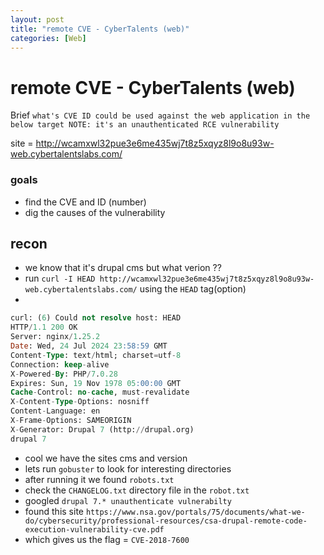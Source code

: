 ```yaml
---
layout: post
title: "remote CVE - CyberTalents (web)"
categories: [Web]
---
```


# remote CVE - CyberTalents (web)

Brief `what's CVE ID could be used against the web application in the below target NOTE: it's an unauthenticated RCE vulnerability`

site = http://wcamxwl32pue3e6me435wj7t8z5xqyz8l9o8u93w-web.cybertalentslabs.com/

### goals 
- find the CVE and ID (number) 
- dig the causes of the vulnerability 
## recon 

- we know that it's drupal cms but what verion ??
- run ``curl -I HEAD http://wcamxwl32pue3e6me435wj7t8z5xqyz8l9o8u93w-web.cybertalentslabs.com/`` using the ``HEAD`` tag(option)  
- 
```sql 
curl: (6) Could not resolve host: HEAD
HTTP/1.1 200 OK
Server: nginx/1.25.2
Date: Wed, 24 Jul 2024 23:58:59 GMT
Content-Type: text/html; charset=utf-8
Connection: keep-alive
X-Powered-By: PHP/7.0.28
Expires: Sun, 19 Nov 1978 05:00:00 GMT
Cache-Control: no-cache, must-revalidate
X-Content-Type-Options: nosniff
Content-Language: en
X-Frame-Options: SAMEORIGIN
X-Generator: Drupal 7 (http://drupal.org)
drupal 7
``` 

- cool we have the sites cms and version 
- lets run ``gobuster`` to look for interesting directories 
- after running it we found ``robots.txt``   
- check the ``CHANGELOG.txt`` directory file in the ``robot.txt``
- googled ``drupal 7.* unauthenticate vulnerabilty``
- found this site `https://www.nsa.gov/portals/75/documents/what-we-do/cybersecurity/professional-resources/csa-drupal-remote-code-execution-vulnerability-cve.pdf` 
- which gives us  the flag = ``CVE-2018-7600 `` 
 
